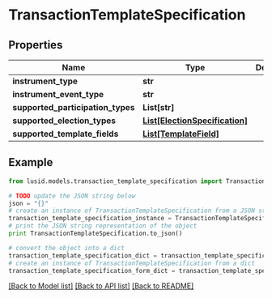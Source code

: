 # TransactionTemplateSpecification


## Properties
Name | Type | Description | Notes
------------ | ------------- | ------------- | -------------
**instrument_type** | **str** |  | 
**instrument_event_type** | **str** |  | 
**supported_participation_types** | **List[str]** |  | 
**supported_election_types** | [**List[ElectionSpecification]**](ElectionSpecification.md) |  | 
**supported_template_fields** | [**List[TemplateField]**](TemplateField.md) |  | 

## Example

```python
from lusid.models.transaction_template_specification import TransactionTemplateSpecification

# TODO update the JSON string below
json = "{}"
# create an instance of TransactionTemplateSpecification from a JSON string
transaction_template_specification_instance = TransactionTemplateSpecification.from_json(json)
# print the JSON string representation of the object
print TransactionTemplateSpecification.to_json()

# convert the object into a dict
transaction_template_specification_dict = transaction_template_specification_instance.to_dict()
# create an instance of TransactionTemplateSpecification from a dict
transaction_template_specification_form_dict = transaction_template_specification.from_dict(transaction_template_specification_dict)
```
[[Back to Model list]](../README.md#documentation-for-models) [[Back to API list]](../README.md#documentation-for-api-endpoints) [[Back to README]](../README.md)


